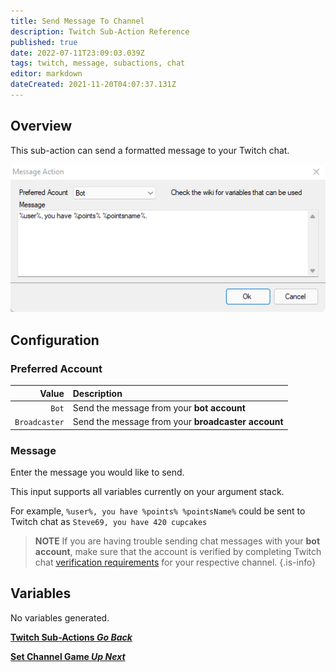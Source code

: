 ```yaml
---
title: Send Message To Channel 
description: Twitch Sub-Action Reference
published: true
date: 2022-07-11T23:09:03.039Z
tags: twitch, message, subactions, chat
editor: markdown
dateCreated: 2021-11-20T04:07:37.131Z
---
```


## Overview

This sub-action can send a formatted message to your Twitch chat.

![send_message_to_channel_.png](/send_message_to_channel_.png)

## Configuration

### Preferred Account

| Value | Description |
|------:|:------------|
`Bot` | Send the message from your **bot account**
`Broadcaster` | Send the message from your **broadcaster account**

### Message

Enter the message you would like to send.

This input supports all variables currently on your argument stack. 

For example, `%user%, you have %points% %pointsName%` could be sent to Twitch chat as `Steve69, you have 420 cupcakes`

> **NOTE**
> If you are having trouble sending chat messages with your **bot account**, make sure that the account is verified by completing Twitch chat [verification requirements](https://help.twitch.tv/s/article/chat-verification-settings) for your respective channel.
{.is-info}

## Variables
No variables generated.


<section class="btn-grid my-5">
    
  [<i class="mdi mdi-chevron-left"></i>**Twitch Sub-Actions *Go Back***](/en/Sub-Actions/Twitch)
  
  [<i class="mdi mdi-twitch text--twitch"></i>**Set Channel Game *Up Next***](/en/Sub-Actions/Twitch/Set-Channel-Game)
  
</section>